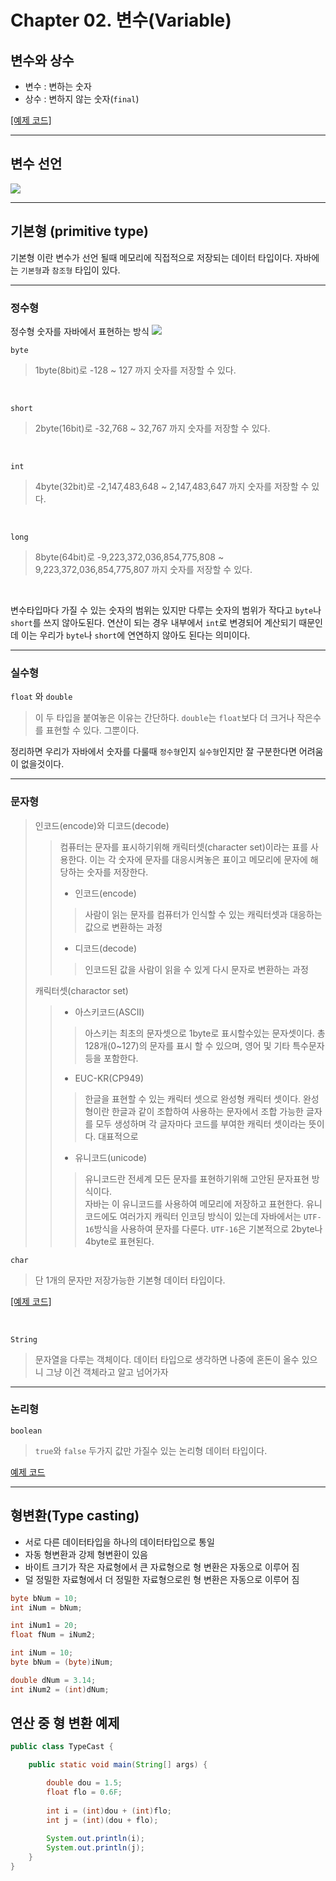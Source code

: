 # **Chapter 02. 변수(Variable)**

## **변수와 상수**
- 변수 : 변하는 숫자
- 상수 : 변하지 않는 숫자(`final`)

[[예제 코드]](../../code/class02/chapter01/VarNConst.java)

----
## **변수 선언**
![](../../img/class02/chapter_01/variable.png)

----
## **기본형 (primitive type)**
기본형 이란 변수가 선언 될때 메모리에 직접적으로 저장되는 데이터 타입이다.
자바에는 `기본형`과 `참조형` 타입이 있다.

----
### 정수형
정수형 숫자를 자바에서 표현하는 방식
![](../../img/class02/chapter_01/memory.png)

`byte`
> 1byte(8bit)로 -128 ~ 127 까지 숫자를 저장할 수 있다.
> 

<br>

`short`
> 2byte(16bit)로 -32,768 ~ 32,767 까지 숫자를 저장할 수 있다. 

<br>

`int`
> 4byte(32bit)로 -2,147,483,648 ~ 2,147,483,647 까지 숫자를 저장할 수 있다.

<br>

`long`
> 8byte(64bit)로 -9,223,372,036,854,775,808 ~ 9,223,372,036,854,775,807 까지 숫자를 저장할 수 있다.

<br>

변수타입마다 가질 수 있는 숫자의 범위는 있지만 다루는 숫자의 범위가 작다고 `byte`나 `short`를 쓰지 않아도된다. 연산이 되는 경우 내부에서 `int`로 변경되어 계산되기 때문인데 이는 우리가 `byte`나 `short`에 연연하지 않아도 된다는 의미이다.

----
### 실수형
`float` 와 `double`
> 이 두 타입을 붙여놓은 이유는 간단하다. `double`는 `float`보다 더 크거나 작은수를 표현할 수 있다. 그뿐이다.

정리하면 우리가 자바에서 숫자를 다룰때 `정수형`인지 `실수형`인지만 잘 구분한다면 어려움이 없을것이다.

----
### 문자형
>인코드(encode)와 디코드(decode)
> > 컴퓨터는 문자를 표시하기위해 캐릭터셋(character set)이라는 표를 사용한다. 이는 각 숫자에 문자를 대응시켜놓은 표이고 메모리에 문자에 해당하는 숫자를 저장한다.
> > - 인코드(encode)
> > > 사람이 읽는 문자를 컴퓨터가 인식할 수 있는 캐릭터셋과 대응하는 값으로 변환하는 과정
> > - 디코드(decode)
> > > 인코드된 값을 사람이 읽을 수 있게 다시 문자로 변환하는 과정
>
> 캐릭터셋(charactor set)
> > - 아스키코드(ASCII)
> > > 아스키는 최초의 문자셋으로 1byte로 표시할수있는 문자셋이다.
> > > 총 128개(0~127)의 문자를 표시 할 수 있으며, 영어 및 기타 특수문자 등을 포함한다.
> > - EUC-KR(CP949)
> > > 한글을 표현할 수 있는 캐릭터 셋으로 완성형 캐릭터 셋이다. 완성형이란 한글과 같이 조합하여 사용하는 문자에서 조합 가능한 글자를 모두 생성하며 각 글자마다 코드를 부여한 캐릭터 셋이라는 뜻이다. 대표적으로 
> > - 유니코드(unicode)
> > > 유니코드란 전세계 모든 문자를 표현하기위해 고안된 문자표현 방식이다.<br> 자바는 이 유니코드를 사용하여 메모리에 저장하고 표현한다.
> > > 유니코드에도 여러가지 캐릭터 인코딩 방식이 있는데 자바에서는 `UTF-16`방식을 사용하여 문자를 다룬다. `UTF-16`은 기본적으로 2byte나 4byte로 표현된다.

`char`
> 단 1개의 문자만 저장가능한 기본형 데이터 타입이다.

[[예제 코드]](../../code/class02/chapter01/CharactorType.java)

<br>

`String`
> 문자열을 다루는 객체이다. 데이터 타입으로 생각하면 나중에 혼돈이 올수 있으니 그냥 이건 객체라고 알고 넘어가자
----
### 논리형
`boolean`
> `true`와 `false` 두가지 값만 가질수 있는 논리형 데이터 타입이다.


[예제 코드](../../code/class02/chapter01/Variable.java)

----
## 형변환(Type casting)
- 서로 다른 데이터타입을 하나의 데이터타입으로 통일
- 자동 형변환과 강제 형변환이 있음
- 바이트 크기가 작은 자료형에서 큰 자료형으로 형 변환은 자동으로 이루어 짐
- 덜 정밀한 자료형에서 더 정밀한 자료형으로읜 형 변환은 자동으로 이루어 짐

```java
byte bNum = 10;
int iNum = bNum;  

int iNum1 = 20;
float fNum = iNum2;

int iNum = 10;
byte bNum = (byte)iNum;

double dNum = 3.14;
int iNum2 = (int)dNum;
```
## 연산 중 형 변환 예제

```java
public class TypeCast {

	public static void main(String[] args) {

		double dou = 1.5;
		float flo = 0.6F;
		
		int i = (int)dou + (int)flo;
		int j = (int)(dou + flo);
		
		System.out.println(i);
		System.out.println(j);
	}
}
```